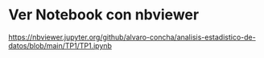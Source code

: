 # Ver Notebook con nbviewer

https://nbviewer.jupyter.org/github/alvaro-concha/analisis-estadistico-de-datos/blob/main/TP1/TP1.ipynb